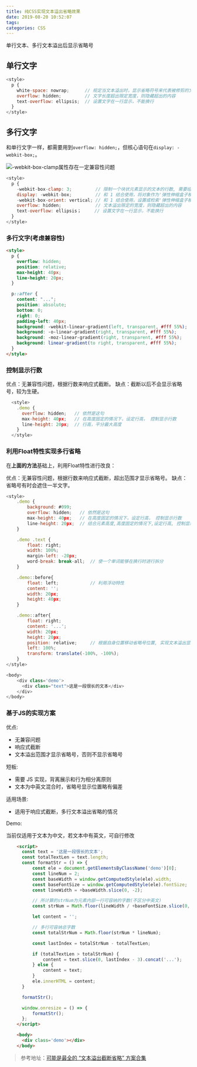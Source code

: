 ```yaml
---
title: 纯CSS实现文本溢出省略效果
date: 2019-08-20 10:52:07
tags: 
categories: CSS
---
```


单行文本、多行文本溢出后显示省略号

<!-- more -->

## 单行文字

```js
<style>
  p {
    white-space: nowrap;      // 规定当文本溢出时，显示省略符号来代表被修剪的文本
    overflow: hidden;         // 文字长度超出限定宽度，则隐藏超出的内容
    text-overflow: ellipsis;  // 设置文字在一行显示，不能换行
  }
</style>
```

## 多行文字

和单行文字一样，都需要用到`overflow: hidden;`，但核心语句在`display: -webkit-box;`。

![-webkit-box-clamp属性存在一定兼容性问题](https://frank-database.oss-cn-hangzhou.aliyuncs.com/img/2019-11-13-9-43-48.png)

```js
<style>
  p {
    -webkit-box-clamp: 3;         // 限制一个块状元素显示的文本的行数, 需要组合其他的WebKit属性才行
    display: -webkit-box;         // 和 1 结合使用，将对象作为'弹性伸缩盒子模型'显示
    -webkit-box-orient: vertical; // 和 1 结合使用，设置或检索'弹性伸缩盒子模型'的子元素的排列方式
    overflow: hidden;             // 文本溢出限定的宽度，则隐藏超出的内容
    text-overflow: ellipsis；     // 设置文字在一行显示，不能换行
  }
</style>
```

### 多行文字(考虑兼容性)

```html
<style>
  p {
    overflow: hidden;
    position: relative;
    max-height: 40px;
    line-height: 20px;
  }

  p::after {
    content: "...";
    position: absolute;
    bottom: 0;
    right: 0;
    padding-left: 40px;
    background: -webkit-linear-gradient(left, transparent, #fff 55%);
    background: -o-linear-gradient(right, transparent, #fff 55%);
    background: -moz-linear-gradient(right, transparent, #fff 55%);
    background: linear-gradient(to right, transparent, #fff 55%);
  }
</style>
```

### 控制显示行数

优点：无兼容性问题，根据行数来响应式截断。
缺点：截断以后不会显示省略号，较为生硬。

```javascript
  <style>
    .demo {
      overflow: hidden;   // 依然是这句
      max-height: 40px;   // 在高度固定的情况下，设定行高， 控制显示行数
      line-height: 20px;  // 行高，平分最大高度
    }
  </style>
```

### 利用Float特性实现多行省略

在**上面的方法**基础上，利用Float特性进行改良：

优点：无兼容性问题，根据行数来响应式截断，超出范围才显示省略号。
缺点：省略号有时会遮住一半文字。

```javascript
<style>
    .demo {
        background: #099;
        overflow: hidden;   // 依然是这句
        max-height: 40px;   // 在高度固定的情况下，设定行高， 控制显示行数
        line-height: 20px;  // 结合元素高度,高度固定的情况下,设定行高, 控制显示行数
    }

    .demo .text {
        float: right;
        width: 100%;
        margin-left: -20px;
        word-break: break-all;  // 使一个单词能够在换行时进行拆分
    }

    .demo::before{
        float: left;            // 利用浮动特性
        content: '';
        width: 20px;
        height: 40px;
    }

    .demo::after{
        float: right;
        content: '...';
        width: 20px;
        height: 20px;
        position: relative;     // 根据自身位置移动省略号位置, 实现文本溢出显示省略号效果
        left: 100%;
        transform: translate(-100%, -100%);
    }
</style>

<body>
    <div class='demo'>
      <div class="text">这是一段很长的文本</div>
    </div>
</body>
```




### 基于JS的实现方案

优点:

- 无兼容问题
- 响应式截断
- 文本溢出范围才显示省略号，否则不显示省略号

短板:

- 需要 JS 实现，背离展示和行为相分离原则
- 文本为中英文混合时，省略号显示位置略有偏差

适用场景:

- 适用于响应式截断，多行文本溢出省略的情况

Demo:

当前仅适用于文本为中文，若文本中有英文，可自行修改

```html
    <script>
      const text = '这是一段很长的文本';
      const totalTextLen = text.length;
      const formatStr = () => {
          const ele = document.getElementsByClassName('demo')[0];
          const lineNum = 2;
          const baseWidth = window.getComputedStyle(ele).width;
          const baseFontSize = window.getComputedStyle(ele).fontSize;
          const lineWidth = +baseWidth.slice(0, -2);

          // 所计算的strNum为元素内部一行可容纳的字数(不区分中英文)
          const strNum = Math.floor(lineWidth / +baseFontSize.slice(0, -2));

          let content = '';

          // 多行可容纳总字数
          const totalStrNum = Math.floor(strNum * lineNum);

          const lastIndex = totalStrNum - totalTextLen;

          if (totalTextLen > totalStrNum) {
              content = text.slice(0, lastIndex - 3).concat('...');
          } else {
              content = text;
          }
          ele.innerHTML = content;
      }

      formatStr();

      window.onresize = () => {
          formatStr();
      };
    </script>

    <body>
      <div class='demo'></div>
    </body>
```

> 参考地址：[可能是最全的 “文本溢出截断省略” 方案合集](https://juejin.im/post/5dc15b35f265da4d432a3d10#heading-7)
